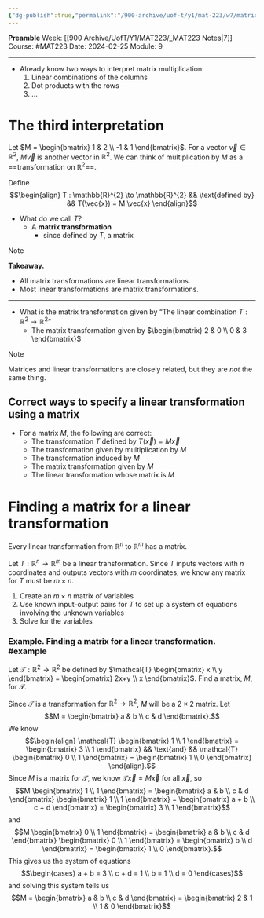 ```yaml
---
{"dg-publish":true,"permalink":"/900-archive/uof-t/y1/mat-223/w7/matrix-transformations/","created":"2024-02-25T11:29:41.564-08:00","updated":"2024-02-25T12:00:52.904-08:00"}
---
```


**Preamble**
Week: [[900 Archive/UofT/Y1/MAT223/_MAT223 Notes\|7]]
Course: #MAT223
Date: 2024-02-25
Module: 9

---

- Already know two ways to interpret matrix multiplication:
	1. Linear combinations of the columns
	2. Dot products with the rows
	3. …

# The third interpretation

Let $M = \begin{bmatrix} 1 & 2 \\ -1 & 1 \end{bmatrix}$.
For a vector $\vec{v} \in \mathbb{R}^{2}$, $M \vec{v}$ is another vector in $\mathbb{R}^{2}$.
We can think of multiplication by $M$ as a ==transformation on $\mathbb{R}^{2}$==.

Define $$\begin{align} T : \mathbb{R}^{2} \to \mathbb{R}^{2} && \text{defined by} && T(\vec{x}) = M \vec{x} \end{align}$$
- What do we call $T$?
	- A **matrix transformation**
		- since defined by $T$, a matrix

> [!note]
> **Takeaway.**
> - All matrix transformations are linear transformations.
> - Most linear transformations are matrix transformations.

---
- What is the matrix transformation given by “The linear combination $T : \mathbb{R}^{2} \to \mathbb{R}^{2}$”
	- The matrix transformation given by $\begin{bmatrix} 2 & 0 \\ 0 & 3 \end{bmatrix}$

> [!note] 
> Matrices and linear transformations are closely related, but they are *not* the same thing.

## Correct ways to specify a linear transformation using a matrix

- For a matrix $M$, the following are correct:
	- The transformation $T$ defined by $T(\vec{x}) = M \vec{x}$
	- The transformation given by multiplication by $M$
	- The transformation induced by $M$
	- The matrix transformation given by $M$
	- The linear transformation whose matrix is $M$

# Finding a matrix for a linear transformation

Every linear transformation from $\mathbb{R}^{n}$ to $\mathbb{R}^{m}$ has a matrix.

Let $T : \mathbb{R}^{n} \to \mathbb{R}^{m}$ be a linear transformation. Since $T$ inputs vectors with $n$ coordinates and outputs vectors with $m$ coordinates, we know any matrix for $T$ must be $m \times n$.

1. Create an $m \times n$ matrix of variables
2. Use known input-output pairs for $T$ to set up a system of equations involving the unknown variables
3. Solve for the variables

### Example. Finding a matrix for a linear transformation. #example 

Let $\mathcal{T} : \mathbb{R}^{2} \to \mathbb{R}^{2}$ be defined by $\mathcal{T} \begin{bmatrix} x \\ y \end{bmatrix} = \begin{bmatrix} 2x+y \\ x \end{bmatrix}$. Find a matrix, $M$, for $\mathcal{T}$.

Since $\mathcal{T}$ is a transformation for $\mathbb{R}^{2} \to \mathbb{R}^{2}$, $M$ will be a $2 \times 2$ matrix.
Let $$M = \begin{bmatrix} a & b \\ c & d \end{bmatrix}.$$
We know $$\begin{align} \mathcal{T} \begin{bmatrix} 1 \\ 1 \end{bmatrix} = \begin{bmatrix} 3 \\ 1 \end{bmatrix} && \text{and} && \mathcal{T} \begin{bmatrix} 0 \\ 1 \end{bmatrix} = \begin{bmatrix} 1 \\ 0 \end{bmatrix} \end{align}.$$
Since $M$ is a matrix for $\mathcal{T}$, we know $\mathcal{T}\vec{x} = M \vec{x}$ for all $\vec{x}$, so $$M \begin{bmatrix} 1 \\ 1 \end{bmatrix} = \begin{bmatrix} a & b \\ c & d \end{bmatrix} \begin{bmatrix} 1 \\ 1 \end{bmatrix} = \begin{bmatrix} a + b \\ c + d \end{bmatrix} = \begin{bmatrix} 3 \\ 1 \end{bmatrix}$$
and
$$M \begin{bmatrix} 0 \\ 1 \end{bmatrix} = \begin{bmatrix} a & b \\ c & d \end{bmatrix} \begin{bmatrix} 0 \\ 1 \end{bmatrix} = \begin{bmatrix} b \\ d \end{bmatrix} = \begin{bmatrix} 1 \\ 0 \end{bmatrix}.$$
This gives us the system of equations $$\begin{cases} a + b = 3 \\ c + d = 1 \\ b = 1 \\ d = 0 \end{cases}$$
and solving this system tells us $$M = \begin{bmatrix} a & b \\ c & d \end{bmatrix} = \begin{bmatrix} 2 & 1 \\ 1 & 0 \end{bmatrix}$$
